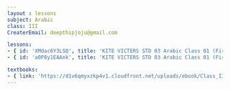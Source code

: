 ```yaml
--- 
layout : lessons 
subject: Arabic
class: III
CreaterEmail: deepthipjoju@gmail.com

lessons: 
- { id: 'XMdac6Y3LSQ', title: 'KITE VICTERS STD 03 Arabic Class 01 (First Bell-ഫസ്റ്റ് ബെല്‍)'}
- { id: 'a0P8y1EAAxk', title: 'KITE VICTERS STD 03 Arabic Class 01 (First Bell-ഫസ്റ്റ് ബെല്‍)'}

textbooks:
- { link: 'https://d1v6qmyxzkp4v1.cloudfront.net/uploads/ebook/Class_III/KeralaReaderArabic/KeralaReaderArabic.pdf', title: 'Arabic' , medium: 'English' }
--- 
```

